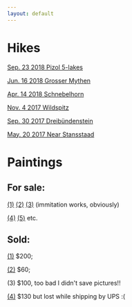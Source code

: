 ```yaml
---
layout: default
---
```

# Hikes

[Sep. 23 2018 Pizol 5-lakes](https://drive.google.com/drive/folders/1i39XhGYzle64oRuK93NRGomsKZypSNoJ?usp=sharing)

[Jun. 16 2018 Grosser Mythen](https://drive.google.com/drive/folders/1EDTO7sqGU7pDFCWwzgP2-kaNpH28ls8V?usp=sharing)

[Apr. 14 2018 Schnebelhorn](https://drive.google.com/drive/folders/1NUtTw0lFm7MwQl21hix5DsNC7M9UJTuB?usp=sharing)

[Nov. 4 2017 Wildspitz](https://drive.google.com/drive/folders/13j62mBJceOtUqY_n6pFn9wOI_Njg9YL0?usp=sharing)

[Sep. 30 2017 Dreibündenstein](https://drive.google.com/drive/folders/1yvFjlO5zHdJmCcbZaF-s34zBLEx8py-y?usp=sharing)

[May. 20 2017 Near Stansstaad](https://drive.google.com/drive/folders/1YTZuNr2bx54TF1pVzLSNCtwU2Yz3OLDS?usp=sharing)

# Paintings

## For sale: 

[(1)](https://drive.google.com/file/d/1hE1enjXiB5m9O6E20BmiDBnMaMQBpHXu/view?usp=sharing) [(2)](https://drive.google.com/file/d/1yVQLNZkW3PFzASzEAvgQawoQOQ3_4Axd/view?usp=sharing) [(3)](https://drive.google.com/file/d/1imtK2E4qEVWsjnnbaWPBp6hS4-73SvS2/view?usp=sharing) (immitation works, obviously)

[(4)](https://drive.google.com/file/d/10hYN65kktO_zDbYhwVcDHZtsvQwxor5y/view?usp=sharing) [(5)](https://drive.google.com/file/d/1EyBgaZ78xfg5_JZbHrkTBRybcT5DSslm/view?usp=sharing) etc.

## Sold:

[(1)](https://drive.google.com/file/d/1WozMh1AskUorD2MP2bGlcOkZavherI0i/view?usp=sharing) $200; 

[(2)](https://drive.google.com/file/d/1ghozJcgfvSqsm9OMNljXOQY7HYdhBRm0/view?usp=sharing) $60; 

(3) $100, too bad I didn't save pictures!!

[(4)](https://drive.google.com/file/d/19g3E8CCcMmtUkBXFl9lLipGVIt_rPZqN/view?usp=sharing) $130 but lost while shipping by UPS :(
